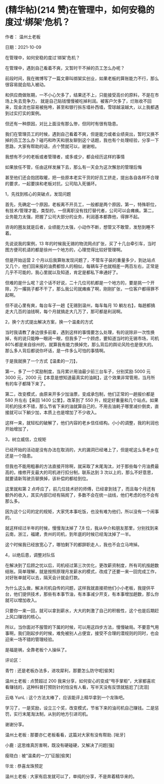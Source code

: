 
# (精华帖)(214 赞)在管理中，如何安稳的度过‘绑架’危机？

 

 

作者：  温州土老板

日期：2021-10-09

在管理中，如何安稳的度过‘绑架’危机？

在管理中，遇到自己看着不爽，又暂时干不掉的员工怎么办呢？

前段时间，我在微博写了一篇文章叫绑架实创业，如果老板的算账能力不行，那么很容易就会陷入被动。

和供应商做账期，一不小心欠多了，结果还不上，只能接受高价的原料，不是在市场上失去竞争力，  就是自己贴钱慢慢被吃掉利润。被客户欠多了，烂账收不回来，现金流也容易被拖垮，甚至和银行拆东墙补西墙，雪球越滚越大，以上我都遇到过实打实的案例。

但还有一种原因，对比上面没有那么惨，但同时有很有隐患。

我们在管理员工的时候，遇到自己看着不爽，但是能力或者业绩突出，暂时又换不掉的员工怎么办？碰巧和昨天和朋友聊到这个话题，我也有个处理经验，分享一下思路，大家有帮助的话，点个赞就可以，谢谢啦。

我想有不少的老板或者管理者，或多或少，都会经历这样的事情

如果放任不管，任由这样发展下去，那么有一天会为这次懈怠的管理后悔

甚至他们还会抱团取暖，把一些原本老实干货的好员工挤走，提出各自各样不合理的要求，一起要挟和老板对抗，公司陷入死循环。

1，先找到核心的突破点，发现问题

首先，先确定一个原因，老板离不开员工，一般都是两个原因，第一，特殊职位，有技术/管理才能，类型的，一但离职没有找打替代者，公司可以会瘫痪。第二，业务能力太强，把握了公司大部分的业务，利润基本都靠他，得罪不起。

咨询的圈友就是后者，业绩能力太强，小动作不断，想管又不敢管，发愁到睡不着。

先说说我的案例，13 年的时候我无锡的物流网点扩张，买了十几台牵引车，当时图方便司机请的都是徐州一个地方的，心理觉得比较好管理啊。

 

 

但是开始运营 2 个月以后我算账发现问题了，不管车子装的重量多少，到达站点又几个，他们回来报的油费都惊人的相似，每辆车子也就相差一两百左右，正常是几乎不可能的，我心里就以及知道，肯定是都私下串通好了。

但难的是什么呢？这个话不好说，二十几位司机都是一个地方的，要是挑一个开除，万一撂挑子都不干了，那么我公司就瘫痪了啊，刚刚扩张，一位客户都得罪不起啊。

但不说心里有爽，每台车子一趟【无锡到温州，每车每月 10 躺左右】，每趟都搞走大几百的油钱啊，每个月就搞走大几万了，那可都是利润啊。

2，换个方式提出解决方案，换一个温柔的方式

当时我请教了身边很多前辈，遇到这样的事情要怎么处理，有的说除非一次性换掉，有的说只能睁一眼闭一眼，但我多了一个顾虑，要知道当时的无锡市场，司机 80%都是来自徐州的，就算我有能力换掉完，那么背后的舆论风险也是很大的。那么多人背后都说你坏话，是一件多么可怕的事情啊。

于是我就换了一个方式【温柔的一刀】，

第一，多了一个奖励制度，当月累计用油最少前三台车子，分别奖励 5000 元 3000 元，2000 元【本意是想知道最真实的油耗】，这个效果非常管用，当月所有的车子都降下来了。

第二，改变模式，由原来开多少加油票，变成承包制，他们正常的一趟报价都是 580 升左右【来回 1400 公里】，改革到了 550 升，规定好重量和几个站点。如果司机的技术不错，那么节省下来的油就算自己的，不用去油耗子哪里减价倒卖，直接就可以下躺少加，本质上也是增加了不少收入。

这样一来，就轻松的破解了，他们内容的老乡信任结构。小小的调整，我的利润也开始增加了，

3，树立威信，立规矩

已经开始的活动是没有办法在取消的，大的漏洞已经堵上了，但是呢这么多老乡在还是一个隐患。

但我也不能用粗暴的方法直接开除啊，就采取了末尾淘汰，对于那些每个月油费最高的，维修开支最大的司机进行扣分制，联系达到 3 次以上的，那么不好意思，就要请新驾驶员替换掉，该补偿的都给到位。

 

 

这里就和第 2 点呼应了，前几位技术好的师傅，已经拿到钱了，而且每个月还有额外的收入，其实内部已经有隔阂了，多数不会在统一战线，他们考虑的也不会有那么多。

因为这个公司的定的规矩，大家凭本事吃饭，也没有难为他们，所以没有一个闹事的。

就这样经过半年的时候，慢慢淘汰掉了 7,8 位，我从中介和朋友那里，分别找到来云南，浙江，福建，贵州的司机，到年底的时候已经淘汰掉了一半。

这个时候我已经放宽心了，哪怕剩下的都辞职走人，我也不会立马垮掉。

4，以绝后患，调整对队伍

在解决到了后顾之忧以后，司机经过第三次优化，更改薪资制度，所有司机按趟数结账。简单理解，就是按照原理月发薪水的模式，改成了还要一来一回完成工作，对好账单就可以去，隔天会计就会打款。

为什么这么做，解决司机自传的问题，这样我就直接把他们小小老板，我提供平台，他们提供技术，那些有本事节油，有本事减少开支，有本事增加趟数，那么你就可以增加收入。

只要你一来一回，就可以拿到薪水，大大的刺激了自己的积极性，这个也是后期赶上风口赚钱的核心。

所以，当你面对不服管的下属的时候，可以用这四步方法，慢慢破局。不要意气用事啊，我们刚起步的时候，难免被别人占便宜，接受不合理的潜规则的同时，也会迎来一场不错的管理经验。

是福是祸，全靠老板个人操纵了。

评论区：

青竹 : 还是老板办法多，进攻犀利，那要怎么防守呢[偷笑]

温州土老板 : 点赞超过 200 我来分享，如何安心的变成“甩手掌柜”，大家都喜欢看赚钱的，这种科普打预防针的怕没有人看，写半天没有反馈就尴尬了[流泪]

云珞 YunL : 这个方法太棒了，应该能评上精华拿到一个龙珠吧。

学习了，一是奖励，设立三个奖，改变模式，节省下来的油司机自己赚钱。二是惩罚，实行末尾淘汰制，从别的地方引进司机。

谢谢分享。

温州土老板 : 那要亦仁老板看看，这篇对大家有没有帮助. [呲牙]

 

 

小鹿 : 这思维真厉害啊，既没有硬碰硬，又解决了问题[强]

瘦晓白 : 被“温柔的一刀”征服[偷笑]

华龙 : 恭喜龙珠预定

温州土老板 : 大家有启发就可以了，单纯的分享，不是奔着精华来的。

